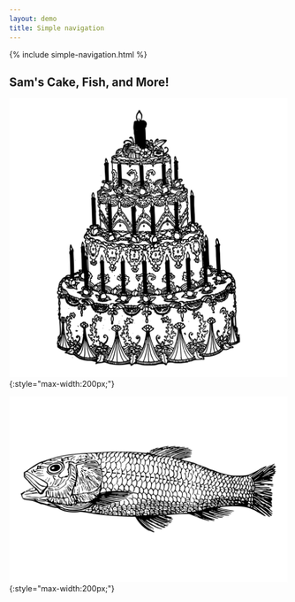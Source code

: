 ```yaml
---
layout: demo
title: Simple navigation
---
```


{% include simple-navigation.html %}

## Sam's Cake, Fish, and More!

![drawing of a cake](/images/cake.svg){:style="max-width:200px;"}

![drawing of a fish](/images/fish.svg){:style="max-width:200px;"}

<br />
<br />
<br />
<br />
<br />
<br />
<br />
<br />
<br />
<br />
<br />
<br />
<br />
